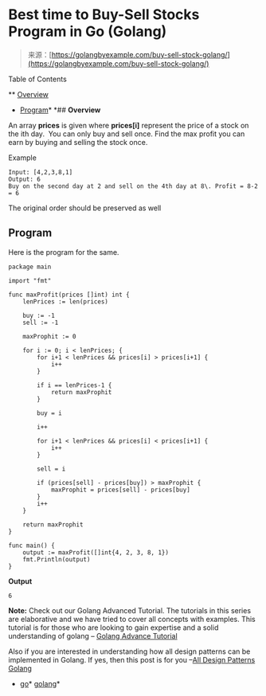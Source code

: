 <!--yml
category: 未分类
date: 2024-10-13 06:48:14
-->

# Best time to Buy-Sell Stocks Program in Go (Golang)

> 来源：[https://golangbyexample.com/buy-sell-stock-golang/](https://golangbyexample.com/buy-sell-stock-golang/)

Table of Contents

 **   [Overview](#Overview "Overview")
*   [Program](#Program "Program")*  *## **Overview**

An array **prices** is given where **prices[i]** represent the price of a stock on the ith day.  You can only buy and sell once. Find the max profit you can earn by buying and selling the stock once.

Example

```
Input: [4,2,3,8,1]
Output: 6
Buy on the second day at 2 and sell on the 4th day at 8\. Profit = 8-2 = 6
```

The original order should be preserved as well

## **Program**

Here is the program for the same.

```
package main

import "fmt"

func maxProfit(prices []int) int {
	lenPrices := len(prices)

	buy := -1
	sell := -1

	maxProphit := 0

	for i := 0; i < lenPrices; {
		for i+1 < lenPrices && prices[i] > prices[i+1] {
			i++
		}

		if i == lenPrices-1 {
			return maxProphit
		}

		buy = i

		i++

		for i+1 < lenPrices && prices[i] < prices[i+1] {
			i++
		}

		sell = i

		if (prices[sell] - prices[buy]) > maxProphit {
			maxProphit = prices[sell] - prices[buy]
		}
		i++
	}

	return maxProphit
}

func main() {
	output := maxProfit([]int{4, 2, 3, 8, 1})
	fmt.Println(output)
}
```

**Output**

```
6
```

**Note:** Check out our Golang Advanced Tutorial. The tutorials in this series are elaborative and we have tried to cover all concepts with examples. This tutorial is for those who are looking to gain expertise and a solid understanding of golang – [Golang Advance Tutorial](https://golangbyexample.com/golang-comprehensive-tutorial/)

Also if you are interested in understanding how all design patterns can be implemented in Golang. If yes, then this post is for you –[All Design Patterns Golang](https://golangbyexample.com/all-design-patterns-golang/)

*   [go](https://golangbyexample.com/tag/go/)*   [golang](https://golangbyexample.com/tag/golang/)*